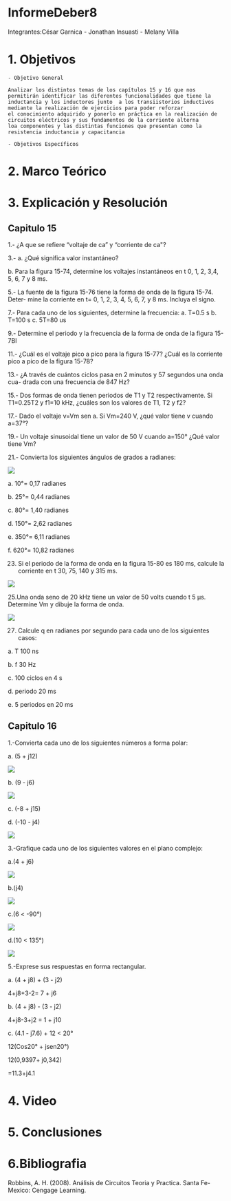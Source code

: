# InformeDeber8

Integrantes:César Garnica  -  Jonathan Insuasti -  Melany Villa 

# 1. Objetivos
    - Objetivo General
     
    Analizar los distintos temas de los capítulos 15 y 16 que nos permitirán identificar las diferentes funcionalidades que tiene la
    inductancia y los inductores junto  a los transiistorios inductivos  mediante la realización de ejercicios para poder reforzar 
    el conocimiento adquirido y ponerlo en práctica en la realización de circuitos eléctricos y sus fundamentos de la corriente alterna
    loa componentes y las distintas funciones que presentan como la resistencia inductancia y capacitancia 
            
    - Objetivos Específicos  
    
   
     
     
# 2. Marco Teórico


# 3. Explicación y Resolución

## Capitulo 15

1.- ¿A que se refiere “voltaje de ca” y “corriente de ca"?

3.- a. ¿Qué significa valor instantáneo? 

b. Para la figura 15-74, determine los voltajes instantáneos en t 0, 1, 2, 3,4, 5, 6, 7 y 8 ms.

5.- La fuente de la figura 15-76 tiene la forma de onda de la figura 15-74. Deter- mine la corriente en t= 0, 1, 2, 3, 4, 5, 6, 7, y 8 ms. Incluya el signo.

7.- Para cada uno de los siguientes, determine la frecuencia: a. T=0.5 s b. T=100 s c. 5T=80 us

9.- Determine el periodo y la frecuencia de la forma de onda de la figura 15-7BI

11.- ¿Cuál es el voltaje pico a pico para la figura 15-77? ¿Cuál es la corriente pico a pico de la figura 15-78?

13.- ¿A través de cuántos ciclos pasa en 2 minutos y 57 segundos una onda cua- drada con una frecuencia de 847 Hz?

15.- Dos formas de onda tienen periodos de T1 y T2 respectivamente. Si T1=0.25T2 y f1=10 kHz, ¿cuáles son los valores de T1, T2 y f2?

17.- Dado el voltaje v=Vm sen a. Si Vm=240 V, ¿qué valor tiene v cuando a=37°?

19.- Un voltaje sinusoidal tiene un valor de 50 V cuando a=150° ¿Qué valor tiene Vm?

21.- Convierta los siguientes ángulos de grados a radianes:

![](https://github.com/mjvilla1/ImagenesDeber8/blob/main/F%C3%B3rmula%20radianes.PNG)

a. 10°= 0,17 radianes  

b. 25°= 0,44 radianes 

c. 80°= 1,40 radianes 

d. 150°= 2,62 radianes

e. 350°= 6,11 radianes

f. 620°= 10,82 radianes 

23. Si el periodo de la forma de onda en la figura 15-80 es 180 ms, calcule la corriente en t  30, 75, 140 y 315 ms.

![](https://github.com/mjvilla1/ImagenesDeber8/blob/main/Ejercicio%2015.23.PNG)

25.Una onda seno de 20 kHz tiene un valor de 50 volts cuando t  5 μs. Determine Vm y dibuje la forma de onda.

![](https://github.com/mjvilla1/ImagenesDeber8/blob/main/Ejercicio%2015.25.PNG)

27. Calcule q en radianes por segundo para cada uno de los siguientes casos:

a. T  100 ns

b. f  30 Hz 

c. 100 ciclos en 4 s

 d. periodo  20 ms
 
 e. 5 periodos en 20 ms


## Capitulo 16

1.-Convierta cada uno de los siguientes números a forma polar:

a. (5 + j12)

![](https://github.com/mjvilla1/ImagenesDeber8/blob/main/Ejercicio%2016.1.PNG)

b. (9 - j6)

![](https://github.com/mjvilla1/ImagenesDeber8/blob/main/Ejercicio%2016.1.b.PNG)

c. (-8 + j15)

d. (-10 - j4)


![](https://github.com/mjvilla1/ImagenesDeber8/blob/main/Ejercicio%2016%20c-d.JPG)


3.-Grafique cada uno de los siguientes valores en el plano complejo:

a.(4 + j6)

![](https://github.com/mjvilla1/ImagenesDeber8/blob/main/Ejercicio%2016.3%20a.JPG)

b.(j4)

![](https://github.com/mjvilla1/ImagenesDeber8/blob/main/Ejercicio%2016.3%20b.JPG)

c.(6 < -90°)

![](https://github.com/mjvilla1/ImagenesDeber8/blob/main/Ejercicio%2016.3%20c.JPG)

d.(10 < 135°)

![](https://github.com/mjvilla1/ImagenesDeber8/blob/main/Ejercicio%2016.3%20d.JPG)

5.-Exprese sus respuestas en forma rectangular.

a. (4 + j8) + (3 - j2)

4+j8+3-2= 7 + j6

b. (4 + j8) - (3 - j2)

4+j8-3+j2 = 1 + j10

c. (4.1 - j7.6) + 12 < 20°

12(Cos20° + jsen20°)

12(0,9397+ j0,342)

=11.3+j4.1

# 4. Video



# 5. Conclusiones



# 6.Bibliografia 

Robbins, A. H. (2008). Análisis de Circuitos Teoria y Practica. Santa Fe-Mexico: Cengage Learning.

